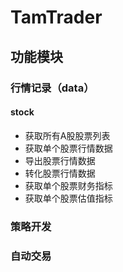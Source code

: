 # TamTrader

## 功能模块

### 行情记录（data）

#### stock
- 获取所有A股股票列表
- 获取单个股票行情数据
- 导出股票行情数据
- 转化股票行情数据
- 获取单个股票财务指标
- 获取单个股票估值指标

### 策略开发

### 自动交易
